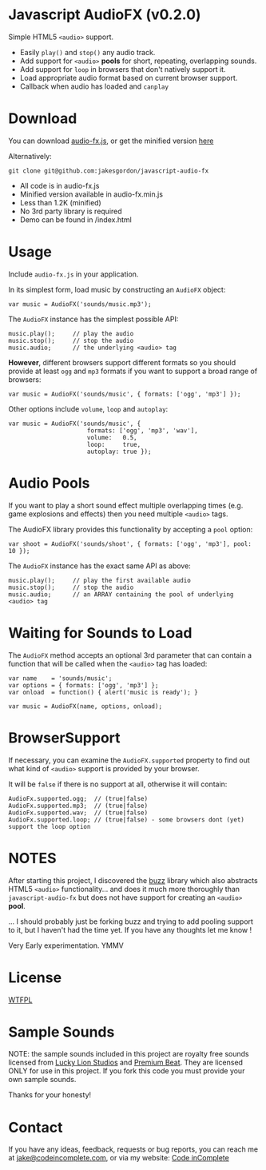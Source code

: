 Javascript AudioFX (v0.2.0)
===========================

Simple HTML5 `<audio>` support.

 * Easily `play()` and `stop()` any audio track.
 * Add support for `<audio>` **pools** for short, repeating, overlapping sounds.
 * Add support for `loop` in browsers that don't natively support it.
 * Load appropriate audio format based on current browser support.
 * Callback when audio has loaded and `canplay`

Download
========

You can download [audio-fx.js](https://github.com/jakesgordon/javascript-audio-fx/raw/master/audio-fx.js), or
get the minified version [here](https://github.com/jakesgordon/javascript-audio-fx/raw/master/audio-fx.min.js)

Alternatively:

    git clone git@github.com:jakesgordon/javascript-audio-fx

 * All code is in audio-fx.js
 * Minified version available in audio-fx.min.js
 * Less than 1.2K (minified)
 * No 3rd party library is required
 * Demo can be found in /index.html

Usage
=====

Include `audio-fx.js` in your application.

In its simplest form, load music by constructing an `AudioFX` object:

    var music = AudioFX('sounds/music.mp3');

The `AudioFX` instance has the simplest possible API:

    music.play();     // play the audio
    music.stop();     // stop the audio
    music.audio;      // the underlying <audio> tag

**However**, different browsers support different formats so you should provide at
least `ogg` and `mp3` formats if you want to support a broad range of browsers:

    var music = AudioFX('sounds/music', { formats: ['ogg', 'mp3'] });

Other options include `volume`, `loop` and `autoplay`:

    var music = AudioFX('sounds/music', {
                          formats: ['ogg', 'mp3', 'wav'],
                          volume:   0.5,
                          loop:     true,
                          autoplay: true });

Audio Pools
===========

If you want to play a short sound effect multiple overlapping times (e.g. game explosions and effects) then
you need multiple `<audio>` tags.

The AudioFX library provides this functionality by accepting a `pool` option:

    var shoot = AudioFX('sounds/shoot', { formats: ['ogg', 'mp3'], pool: 10 });

The `AudioFX` instance has the exact same API as above:

    music.play();     // play the first available audio
    music.stop();     // stop the audio
    music.audio;      // an ARRAY containing the pool of underlying <audio> tag

Waiting for Sounds to Load
==========================

The `AudioFX` method accepts an optional 3rd parameter that can contain a function that will be
called when the `<audio>` tag has loaded:

    var name    = 'sounds/music';
    var options = { formats: ['ogg', 'mp3'] };
    var onload  = function() { alert('music is ready'); }

    var music = AudioFX(name, options, onload);

BrowserSupport
==============

If necessary, you can examine the `AudioFX.supported` property to find out what kind of `<audio>` support
is provided by your browser.

It will be `false` if there is no support at all, otherwise it will contain:

    AudioFx.supported.ogg;  // (true|false)
    AudioFx.supported.mp3;  // (true|false)
    AudioFx.supported.wav;  // (true|false)
    AudioFx.supported.loop; // (true|false) - some browsers dont (yet) support the loop option


NOTES
=====

After starting this project, I discovered the [buzz](http://buzz.jaysalvat.com/) library which also
abstracts HTML5 `<audio>` functionality... and does it much more thoroughly than `javascript-audio-fx`
but does not have support for creating an `<audio>` **pool**.

... I should probably just be forking buzz and trying to add pooling support to it, but I haven't
had the time yet. If you have any thoughts let me know ! 

Very Early experimentation. YMMV

License
=======

[WTFPL](http://en.wikipedia.org/wiki/WTFPL)

Sample Sounds
=============

NOTE: the sample sounds included in this project are royalty free sounds licensed from
[Lucky Lion Studios](http://luckylionstudios.com/) and [Premium Beat](http://www.premiumbeat.com/). They
are licensed ONLY for use in this project. If you fork this code you must provide your own sample sounds.

Thanks for your honesty!

Contact
=======

If you have any ideas, feedback, requests or bug reports, you can reach me at
[jake@codeincomplete.com](mailto:jake@codeincomplete.com), or via
my website: [Code inComplete](http://codeincomplete.com/)






